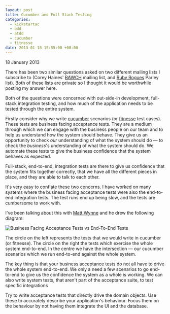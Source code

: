 ```yaml
---
layout: post
title: Cucumber and Full Stack Testing
categories:
  - kickstartac
  - bdd
  - atdd
  - cucumber
  - fitnesse
date: 2013-01-18 15:55:00 +00:00
---
```

<p class="date">18 January 2013</p>

There has been two similar questions asked on two different mailing lists
I subscribe to (Corey Haines'
[BAWCH](http://www.cleancoders.com/codecast/bawch-episode-1/show "Build an app
with Corey Haines") mailing list, and [Ruby Rogues](http://rubyrogues.com/)
Parley list). Both of these lists are private so I thought it would be
worthwhile posting my answer here.

Both of the questions were concerned with out-side-in development, full-stack
integration testing, and how much of the application needs to be tested through
the entire system.

Firstly consider why we write [cucumber](http://cukes.info/) scenarios (or
[fitnesse](http://fitnesse.org/) test cases). These tests are business facing
acceptance tests. They are a medium through which we can engage with the
business people on our team and to help us understand how the system should
behave. They give us an opportunity to check _our_ understanding of what the
system should do &mdash; to check the _business_'s understanding of what the
system should do. We automate these tests to give the business confidence that
the system behaves as expected.

Full-stack, end-to-end, integration tests are there to give us confidence that
the system fits together correctly, that we have all the different pieces in
place, and they are able to talk to each other.

It's very easy to conflate these two concerns. I have worked on many systems
where the business facing acceptance tests were also the end-to-end integration
tests. The test runs end up being slow, and the tests are cumbersome to work
with.

I've been talking about this with [Matt Wynne](https://twitter.com/mattwynne)
and he drew the following diagram:

![Business Facing Acceptance Tests vs End-To-End
Tests](/images/business-facing-vs-end-to-end.png)

The circle on the left represents the tests that we would write in cucumber (or
fitnesse). The circle on the right the tests which exercise the whole system
end-to-end. In the centre we have the intersection &mdash; our cucumber
scenarios which we run end-to-end against the whole system.

The key thing is that your business acceptance tests do not all have to drive
the whole system end-to-end. We only a need a few scenarios to go end-to-end to
give us the confidence the system as a whole is working. We can also write
system tests, that aren't part of the acceptance suite, to test specific
integrations

Try to write acceptance tests that directly drive the domain objects. Use these
to accurately describe your application's behaviour. Focus them on the behaviour
by not having them integrate the UI and the database.
